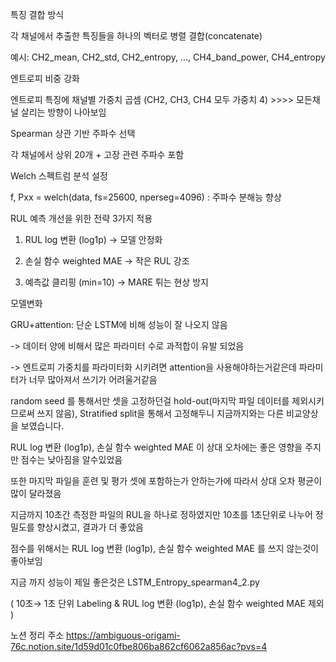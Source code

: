 특징 결합 방식

각 채널에서 추출한 특징들을 하나의 벡터로 병렬 결합(concatenate)

예시: CH2_mean, CH2_std, CH2_entropy, ..., CH4_band_power, CH4_entropy

엔트로피 비중 강화

엔트로피 특징에 채널별 가중치 곱셈 (CH2, CH3, CH4 모두 가중치 4) >>>> 모든채널 살리는 방향이 나아보임

Spearman 상관 기반 주파수 선택

각 채널에서 상위 20개 + 고장 관련 주파수 포함

 Welch 스펙트럼 분석 설정
 
 f, Pxx = welch(data, fs=25600, nperseg=4096) : 주파수 분해능 향상

 RUL 예측 개선을 위한 전략 3가지 적용
 
 1. RUL log 변환 (log1p) → 모델 안정화
 
 2. 손실 함수 weighted MAE → 작은 RUL 강조
 
 3. 예측값 클리핑 (min=10) → MARE 튀는 현상 방지


모델변화 

GRU+attention: 단순 LSTM에 비해 성능이 잘 나오지 않음

-> 데이터 양에 비해서 많은 파라미터 수로 과적합이 유발 되었음

-> 엔트로피 가중치를 파라미터화 시키려면 attention을 사용해야하는거같은데 파라미터가 너무 많아져서 쓰기가 어려울거같음


random seed 를 통해서만 셋을 고정하던걸 hold-out(마지막 파일 데이터를 제외시키므로써 쓰지 않음), Stratified split을 통해서 고정해두니 지금까지와는 다른 비교양상을 보였습니다.

RUL log 변환 (log1p),  손실 함수 weighted MAE 이 상대 오차에는 좋은 영향을 주지만 점수는 낮아짐을 알수있었음

또한 마지막 파일을 훈련 및 평가 셋에 포함하는가 안하는가에 따라서 상대 오차 평균이 많이 달라졌음

지금까지 10초간 측정한 파일의 RUL을 하나로 정하였지만 10초를 1초단위로 나누어 정밀도를 향상시켰고, 결과가 더 좋았음 

점수를 위해서는 RUL log 변환 (log1p),  손실 함수 weighted MAE 를 쓰지 않는것이 좋아보임 

지금 까지 성능이 제일 좋은것은  LSTM_Entropy_spearman4_2.py 

( 10초→ 1초 단위 Labeling & RUL log 변환 (log1p),  손실 함수 weighted MAE 제외 )

노션 정리 주소
https://ambiguous-origami-76c.notion.site/1d59d01c0fbe806ba862cf6062a856ac?pvs=4
